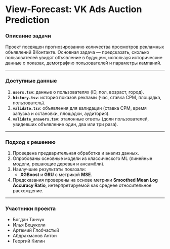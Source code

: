 # View-Forecast: VK Ads Auction Prediction

### Описание задачи

Проект посвящен прогнозированию количества просмотров рекламных объявлений ВКонтакте. Основная задача — предсказать, сколько пользователей увидят объявление в будущем, используя исторические данные о показах, демографию пользователей и параметры кампаний.

---

### Доступные данные

1. **`users.tsv`**: данные о пользователях (ID, пол, возраст, город).
2. **`history.tsv`**: история показов рекламы (час, ставка CPM, площадка, пользователь).
3. **`validate.tsv`**: объявления для валидации (ставка CPM, время запуска и остановки, площадки, аудитория).
4. **`validate_answers.tsv`**: эталонные ответы (доли пользователей, увидевших объявление один, два или три раза).

---

### Подход к решению

1. Проведена предварительная обработка и анализ данных.
2. Опробованы основные модели из классического ML (линейные модели, решающие деревья и ансамбли).
3. Наилучшие результаты показали:
   - **XGBoost** и **GRU** с метрикой **MSE**.
4. Предсказания проверены на основе метрики **Smoothed Mean Log Accuracy Ratio**, интерпретируемой как среднее относительное расхождение.

---

### Участники проекта

- Богдан Танчук
- Илья Бецукели
- Артемий Глобчастый
- Абдрахманов Антон
- Георгий Килин





